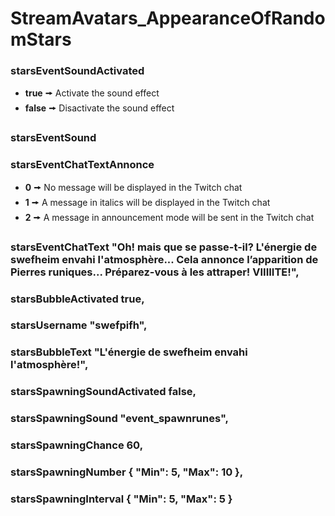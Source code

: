 # StreamAvatars_AppearanceOfRandomStars

### starsEventSoundActivated
- **true** 🠚 Activate the sound effect
- **false** 🠚 Disactivate the sound effect

### starsEventSound

### starsEventChatTextAnnonce
- **0** 🠚 No message will be displayed in the Twitch chat
- **1** 🠚 A message in italics will be displayed in the Twitch chat
- **2** 🠚 A message in announcement mode will be sent in the Twitch chat

### starsEventChatText "Oh! mais que se passe-t-il? L'énergie de swefheim envahi l'atmosphère... Cela annonce l’apparition de Pierres runiques... Préparez-vous à les attraper! VIIIIITE!",

### starsBubbleActivated true,
### starsUsername "swefpifh",
### starsBubbleText "L'énergie de swefheim envahi l'atmosphère!",

### starsSpawningSoundActivated false,
### starsSpawningSound "event_spawnrunes",
### starsSpawningChance 60,
### starsSpawningNumber { "Min": 5, "Max": 10 },
### starsSpawningInterval { "Min": 5, "Max": 5 }
